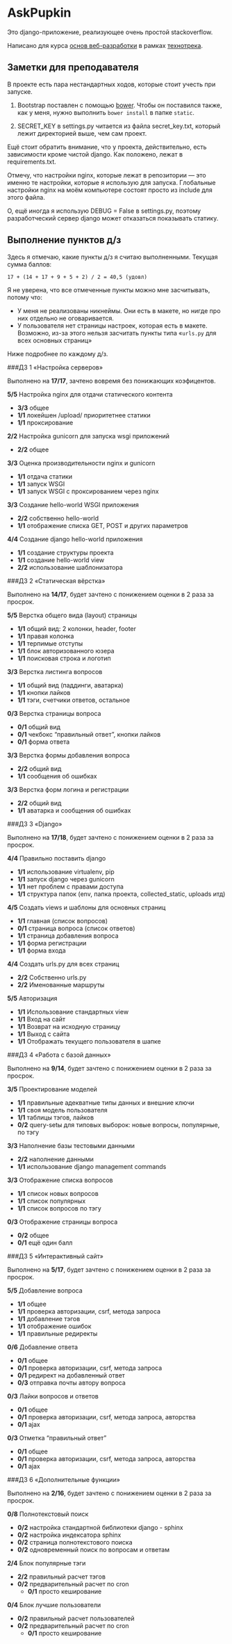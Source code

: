 AskPupkin
=========

Это django-приложение, реализующее очень простой stackoverflow.

Написано для курса [основ веб-разработки](https://track.mail.ru/curriculum/program/discipline/2/) в рамках [технотрека](track.mail.ru).


Заметки для преподавателя
-------------------------

В проекте есть пара нестандартных ходов, которые стоит учесть при запуске.

1. Bootstrap поставлен с помощью [bower](http://bower.io/). Чтобы он поставился также, как у меня, нужно выполнить `bower install` в папке `static`.

2. SECRET_KEY в settings.py читается из файла secret_key.txt, который лежит директорией выше, чем сам проект.

Ещё стоит обратить внимание, что у проекта, действительно, есть зависимости кроме чистой django. Как положено, лежат в requirements.txt.

Отмечу, что настройки nginx, которые лежат в репозитории — это именно те настройки, которые я использую для запуска. Глобальные настройки nginx на моём компьютере состоят просто из include для этого файла.

О, ещё иногда я использую DEBUG = False в settings.py, поэтому разработческий сервер django может отказаться показывать статику.


Выполнение пунктов д/з
----------------------

Здесь я отмечаю, какие пункты д/з я считаю выполненными. Текущая сумма баллов:

```
17 + (14 + 17 + 9 + 5 + 2) / 2 = 40,5 (удовл)
```

Я не уверена, что все отмеченные пункты можно мне засчитывать, потому что:

+ У меня не реализованы никнеймы. Они есть в макете, но нигде про них отдельно не оговаривается.
+ У пользователя нет страницы настроек, которая есть в макете. Возможно, из-за этого нельзя засчитать пункты типа «`urls.py` для всех основных страниц»

Ниже подробнее по каждому д/з.

###ДЗ 1 «Настройка серверов»

Выполнено на **17/17**, зачтено вовремя без понижающих коэфицентов.

**5/5** Настройка nginx для отдачи статического контента

+ **3/3** общее
+ **1/1** локейшен /upload/ приоритетнее статики
+ **1/1** проксирование

**2/2** Настройка gunicorn для запуска wsgi приложений

+ **2/2** общее

**3/3** Оценка производительности nginx и gunicorn

+ **1/1** отдача статики
+ **1/1** запуск WSGI
+ **1/1** запуск WSGI с проксированием через nginx

**3/3** Создание hello-world WSGI приложения

+ **2/2** собственно hello-world
+ **1/1** отображение списка GET, POST и других параметров

**4/4** Создание django hello-world приложения

+ **1/1** создание структуры проекта
+ **1/1** создание hello-world view
+ **2/2** использование шаблонизатора

###Д3 2 «Статическая вёрстка»

Выполнено на **14/17**, будет зачтено с понижением оценки в 2 раза за просрок.

**5/5** Верстка общего вида (layout) страницы

+ **1/1** общий вид: 2 колонки, header, footer
+ **1/1** правая колонка
+ **1/1** терпимые отступы
+ **1/1** блок авторизованного юзера
+ **1/1** поисковая строка и логотип

**3/3** Верстка листинга вопросов

+ **1/1** общий вид (паддинги, аватарка)
+ **1/1** кнопки лайков
+ **1/1** тэги, счетчики ответов, остальное

**0/3** Верстка страницы вопроса

+ **0/1** общий вид
+ **0/1** чекбокс “правильный ответ”, кнопки лайков
+ **0/1** форма ответа

**3/3** Верстка формы добавления вопроса

+ **2/2** общий вид
+ **1/1** сообщения об ошибках

**3/3** Верстка форм логина и регистрации

+ **2/2** общий вид
+ **1/1** аватарка и сообщения об ошибках

###ДЗ 3 «Django»

Выполнено на **17/18**, будет зачтено с понижением оценки в 2 раза за просрок.

**4/4** Правильно поставить django

+ **1/1** использование virtualenv, pip
+ **1/1** запуск django через gunicorn
+ **1/1** нет проблем с правами доступа
+ **1/1** структура папок (env, папка проекта, collected_static, uploads итд)

**4/5** Создать views и шаблоны для основных страниц

+ **1/1** главная (список вопросов)
+ **0/1** страница вопроса (список ответов)
+ **1/1** страница добавления вопроса 
+ **1/1** форма регистрации
+ **1/1** форма входа

**4/4** Создать urls.py для всех страниц

+ **2/2** Собственно urls.py
+ **2/2** Именованные маршруты

**5/5** Авторизация

+ **1/1** Использование стандартных view
+ **1/1** Вход на сайт
+ **1/1** Возврат на исходную страницу
+ **1/1** Выход с сайта
+ **1/1** Отображать текущего пользователя в шапке


###ДЗ 4 «Работа с базой данных»

Выполнено на **9/14**, будет зачтено с понижением оценки в 2 раза за просрок.

**3/5** Проектирование моделей

+ **1/1** правильные адекватные типы данных и внешние ключи
+ **1/1** своя модель пользователя
+ **1/1** таблицы тэгов, лайков
+ **0/2** query-setы для типовых выборок: новые вопросы, популярные, по тэгу

**3/3** Наполнение базы тестовыми данными

+ **2/2** наполнение данными
+ **1/1** использование django management commands

**3/3** Отображение списка вопросов

+ **1/1** список новых вопросов
+ **1/1** список популярных
+ **1/1** список вопросов по тэгу

**0/3** Отображение страницы вопроса

+ **0/2** общее
+ **0/1** ещё один балл

###ДЗ 5 «Интерактивный сайт»

Выполнено на **5/17**, будет зачтено с понижением оценки в 2 раза за просрок.

**5/5** Добавление вопроса

+ **1/1** общее
+ **1/1** проверка авторизации, csrf, метода запроса
+ **1/1** добавление тэгов
+ **1/1** отображение ошибок
+ **1/1** правильные редиректы

**0/6** Добавление ответа

+ **0/1** общее
+ **0/1** проверка авторизации, csrf, метода запроса
+ **0/1** редирект на добавленный ответ
+ **0/3** отправка почты автору вопроса

**0/3** Лайки вопросов и ответов

+ **0/1** общее
+ **0/1** проверка авторизации, csrf, метода запроса, авторства
+ **0/1** ajax

**0/3** Отметка “правильный ответ”

+ **0/1** общее
+ **0/1** проверка авторизации, csrf, метода запроса, авторства
+ **0/1** ajax

###ДЗ 6 «Дополнительные функции»

Выполнено на **2/16**, будет зачтено с понижением оценки в 2 раза за просрок.

**0/8** Полнотекстовый поиск

+ **0/2** настройка стандартной библиотеки django - sphinx
+ **0/2** настройка индексатора sphinx
+ **0/2** страница полнотекстового поиска
+ **0/2** одновременный поиск по вопросам и ответам

**2/4** Блок популярные тэги

+ **2/2** правильный расчет тэгов
+ **0/2** предварительный расчет по cron
	- **0/1** просто кеширование

**0/4** Блок лучшие пользователи

+ **0/2** правильный расчет пользователей
+ **0/2** предварительный расчет по cron
	- **0/1** просто кеширование

